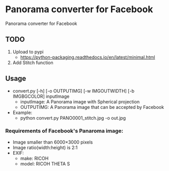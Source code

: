 # Panorama converter for Facebook
Panorama converter for Facebook

## TODO
1. Upload to pypi
    * https://python-packaging.readthedocs.io/en/latest/minimal.html
1. Add Stitch function

## Usage
* convert.py [-h] [-o OUTPUTIMG] [-w IMGOUTWIDTH] [-b IMGBGCOLOR] inputImage
   * inputImage: A Panorama image with Spherical projection
   * OUTPUTIMG: A Panorama image that can be accepted by Facebook
* Example: 
   * python convert.py PANO0001_stitch.jpg -o out.jpg

### Requirements of Facebook's Panaroma image:
* Image smaller than 6000×3000 pixels
* Image ratio(width:height) is 2:1
* EXIF:
   * make: RICOH
   * model: RICOH THETA S

